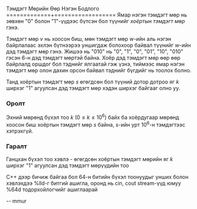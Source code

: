 Тэмдэгт Мөрийн Өөр Нэгэн Бодлого
=============+==================
Ямар нэгэн тэмдэгт мөр нь зөвхөн  "0" болон "1"-үүдээс бүтсэн бол түүнийг *хоёртын тэмдэгт мөр* гэнэ. 

Тэмдэгт мөр $v$ нь хоосон биш, мөн тэмдэгт мөр $w$-ийн аль нэгэн байрлалаас эхлэн бүтнээрээ уншигдаж болохоор байвал түүнийг $w$-ийн дэд тэмдэгт мөр гэнэ. Жишээ нь "010" нь "0", "1", "0", "01", "10", "010" гэсэн $6$-н дэд тэмдэгт мөртэй байна. Хоёр дэд тэмдэгт мөр өөр өөр байрлалд оршдог бол тэднийг ялгаатай гэж үзнэ, тиймээс ямар нэгэн тэмдэгт мөр олон дахин орсон байвал тэднийг бүгдийг нь тоолох болно.

Танд хоёртын тэмдэгт мөр $s$ өгөгдсөн бол түүний дотор дотроо яг $k$ ширхэг "1" агуулсан дэд тэмдэгт мөр хэдэн ширхэг байгааг олно уу.


### Оролт
Эхний мөрөнд бүхэл тоо $k$ ($0 ≤ k ≤ 10^6$) байх ба хоёрдугаар мөрөнд хоосон биш хоёртын тэмдэгт мөр $s$ байна, $s$-ийн урт $10^6$-н тэмдэгтээс хэтрэхгүй.


### Гаралт
Ганцхан бүхэл тоо хэвлэ - өгөгдсөн хоёртын тэмдэгт мөрийн яг $k$ ширхэг "1" агуулсан дэд тэмдэгт мөрүүдийн тоо

C++ дээр бичиж байгаа бол 64-н битийн бүхэл тоонуудыг унших болон хэвлэхдээ %lld-г битгий ашигла, оронд нь cin, cout stream-үүд юмуу %64d тодорхойлогчийг ашиглаарай

-- mmur
